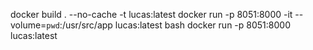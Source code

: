 docker build . --no-cache -t lucas:latest
docker run -p 8051:8000 -it --volume=`pwd`:/usr/src/app lucas:latest bash
docker run -p 8051:8000 lucas:latest